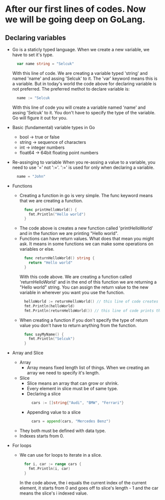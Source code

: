 # After our first lines of codes. Now we will be going deep on GoLang.

## Declaring variables

- Go is a staticly typed language. When we create a new variable, we have to set it's type.
  ```go
    var name string = "Selcuk"
  ```
  With this line of code. We are creating a variable typed 'string' and named 'name' and assing 'Selcuk' to it. The 'var' keyword means this is a variable.
  But in today's world the code above for declaring variable is not preferred. The preferred methot to declare variable is:
  ```go
    name := "Selcuk
  ```
  With this line of code you will create a variable named 'name' and assing 'Selcuk' to it. You don't have to specify the type of the variable. Go will figure it out for you.
- Basic (fundamental) variable types in Go
  - bool -> true or false
  - string -> sequence of characters
  - int -> integer numbers
  - float64 -> 64bit floating point numbers
- Re-assinging to variable
  When you re-assing a value to a variable, you need to use '=' not ':='. ':=' is used for only when declaring a variable.
  ```go
    name = "John"
  ```
- Functions

  - Creating a function in go is very simple. The func keyword means that we are creating a function.
    ```go
      func printHelloWorld() {
        fmt.Println("Hello world")
      }
    ```
  - The code above is creates a new function called 'printHelloWorld' and in the function we are printing "Hello world".
  - Functions can have return values. What does that mean you might ask. It means in some functions we can make some operations on variables or else.
    ```go
      func returnHelloWorld() string {
        return "Hello world"
      }
    ```
    With this code above. We are creating a function called 'returnHelloWorld' and in the end of this function we are returning a "Hello world" string. You can assign the return value to the new variable in wherever you want you use the function.
    ```go
      helloWorld := returnHelloWorld() // this line of code creates a new variable and assigns the return value of returnHelloWorld function to it.
      fmt.Println(helloWorld)
      fmt.Println(returnHelloWorld()) // this line of code prints the return value of returnHelloWorld function.
    ```
  - When creating a function if you don't specify the type of return value you don't have to return anything from the function.
    ```go
      func sayMyName() {
        fmt.Println("Selcuk")
      }
    ```

- Array and Slice

  - Array
    - Array means fixed length list of things. When we creating an array we need to specify it's length.
  - Slice
    - Slice means an array that can grow or shrink.
    - Every element in slice must be of same type.
    - Declaring a slice
      ```go
        cars := []string{"Audi", "BMW", "Ferrari"}
      ```
    - Appending value to a slice
      ```go
        cars = append(cars, "Mercedes Benz")
      ```
  - They both must be defined with data type.
  - Indexes starts from 0.

- For loops
  - We can use for loops to iterate in a slice.
    ```go
      for i, car := range cars {
        fmt.Println(i, car)
      }
    ```
    In the code above, the i equals the current index of the current element, it starts from 0 and goes off to slice's length - 1 and the car means the slice's i indexed value.
